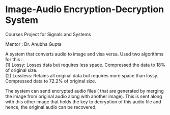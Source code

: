 # Image-Audio Encryption-Decryption System

Courses Project for Signals and Systems

Mentor : Dr. Anubha Gupta

A system that converts audio to image and visa versa. Used two algorithms for this : <br>
(1) Lossy: Losses data but requires less space. Compressed the data to 18% of original size.<br>
(2) Lossless: Retains all original data but requires more space than lossy. Compressed data to 72.2% of original size.

The system can send encrypted audio files ( that are generated by merging the image from original audio along with another image). This is sent along with this other image that holds the key to decryption of this audio file and hence, the original audio can be recovered. 
